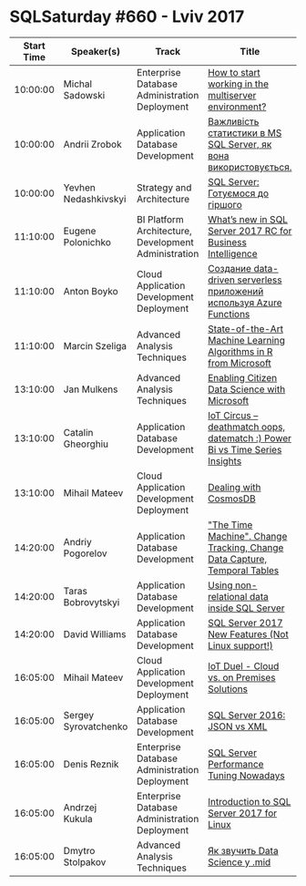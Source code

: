 # SQLSaturday #660 - Lviv 2017
Start Time|Speaker(s)|Track|Title
---|---|---|---
10:00:00|Michal Sadowski|Enterprise Database Administration  Deployment|[How to start working in the multiserver environment?](66546.md)
10:00:00|Andrii Zrobok|Application  Database Development|[Важливість статистики в MS SQL Server, як вона використовується.](68527.md)
10:00:00|Yevhen Nedashkivskyi|Strategy and Architecture|[SQL Server: Готуємося до гіршого](68560.md)
11:10:00|Eugene Polonichko|BI Platform Architecture, Development  Administration|[What’s new in SQL Server 2017 RC for Business Intelligence](64601.md)
11:10:00|Anton Boyko|Cloud Application Development  Deployment|[Создание data-driven serverless приложений используя Azure Functions](67628.md)
11:10:00|Marcin Szeliga|Advanced Analysis Techniques|[State-of-the-Art Machine Learning Algorithms in R from Microsoft](67974.md)
13:10:00|Jan Mulkens|Advanced Analysis Techniques|[Enabling Citizen Data Science with Microsoft](64773.md)
13:10:00|Catalin Gheorghiu|Application  Database Development|[IoT Circus –  deathmatch oops, datematch :) Power Bi vs Time Series Insights](66901.md)
13:10:00|Mihail Mateev|Cloud Application Development  Deployment|[Dealing with CosmosDB](67457.md)
14:20:00|Andriy Pogorelov|Application  Database Development|["The Time Machine". Change Tracking, Change Data Capture, Temporal Tables](65659.md)
14:20:00|Taras Bobrovytskyi|Application  Database Development|[Using non-relational data inside SQL Server](67430.md)
14:20:00|David Williams|Application  Database Development|[SQL Server 2017 New Features (Not Linux support!)](68135.md)
16:05:00|Mihail Mateev|Cloud Application Development  Deployment|[IoT Duel - Cloud vs. on Premises Solutions](64707.md)
16:05:00|Sergey Syrovatchenko|Application  Database Development|[SQL Server 2016: JSON vs XML](64944.md)
16:05:00|Denis Reznik|Enterprise Database Administration  Deployment|[SQL Server Performance Tuning Nowadays](66618.md)
16:05:00|Andrzej Kukula|Enterprise Database Administration  Deployment|[Introduction to SQL Server 2017 for Linux](68186.md)
16:05:00|Dmytro Stolpakov|Advanced Analysis Techniques|[Як звучить Data Science у .mid](68802.md)
